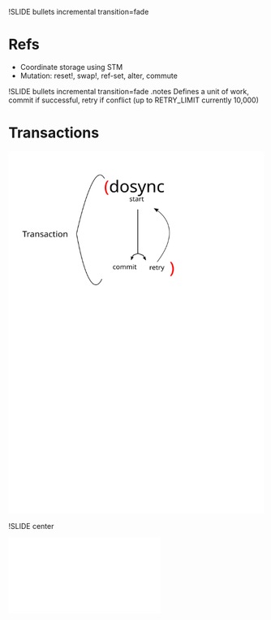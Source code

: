 !SLIDE bullets incremental transition=fade
# Refs

* Coordinate storage using STM
* Mutation: reset!, swap!, ref-set, alter, commute 

!SLIDE bullets incremental transition=fade
.notes  Defines a unit of work, commit if successful, retry if conflict (up to RETRY_LIMIT currently 10,000)
# Transactions 

![Persistent vector](transaction.svg "transaction")

!SLIDE center

<embed id="embed"  type="image/svg+xml" src="image/clojure/collision.svg"/>



